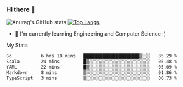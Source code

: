 ### Hi there 👋

![Anurag's GitHub stats](https://github-readme-stats.vercel.app/api?username=MatteoIorio11&show_icons=true&theme=dark) 
[![Top Langs](https://github-readme-stats.vercel.app/api/top-langs/?username=MatteoIorio11&theme=dark)](https://github.com/MatteoIorio11/github-readme-stats)

- 🌱 I’m currently learning Engineering and Computer Science :)

<!--
**MatteoIorio11/MatteoIorio11** is a ✨ _special_ ✨ repository because its `README.md` (this file) appears on your GitHub profile.

Here are some ideas to get you started:

- 🔭 I’m currently working on ...
- 🌱 I’m currently learning ...
- 👯 I’m looking to collaborate on ...
- 🤔 I’m looking for help with ...
- 💬 Ask me about ...
- 📫 How to reach me: ...
- 😄 Pronouns: ...
- ⚡ Fun fact: ...
-->
My Stats
<!--START_SECTION:waka-->

```txt
Go           6 hrs 18 mins   █████████████████████▒░░░   85.29 %
Scala        24 mins         █▒░░░░░░░░░░░░░░░░░░░░░░░   05.48 %
YAML         22 mins         █▒░░░░░░░░░░░░░░░░░░░░░░░   05.09 %
Markdown     8 mins          ▒░░░░░░░░░░░░░░░░░░░░░░░░   01.86 %
TypeScript   3 mins          ▒░░░░░░░░░░░░░░░░░░░░░░░░   00.73 %
```

<!--END_SECTION:waka-->
